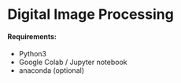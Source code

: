 # Digital Image Processing 

#### Requirements:
- Python3
- Google Colab / Jupyter notebook
- anaconda (optional)
